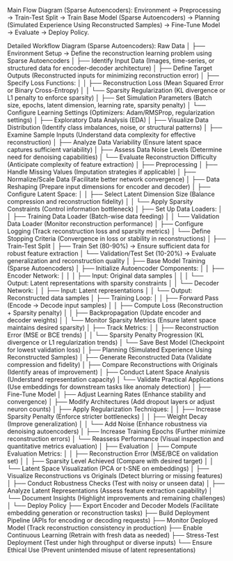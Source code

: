 Main Flow Diagram (Sparse Autoencoders):
Environment → Preprocessing → Train-Test Split → Train Base Model (Sparse Autoencoders) → Planning (Simulated Experience Using Reconstructed Samples) → Fine-Tune Model → Evaluate → Deploy Policy.

Detailed Workflow Diagram (Sparse Autoencoders):
Raw Data
│
├── Environment Setup → Define the reconstruction learning problem using Sparse Autoencoders
│ ├── Identify Input Data (Images, time-series, or structured data for encoder-decoder architecture)
│ ├── Define Target Outputs (Reconstructed inputs for minimizing reconstruction error)
│ ├── Specify Loss Functions:
│ │ ├── Reconstruction Loss (Mean Squared Error or Binary Cross-Entropy)
│ │ └── Sparsity Regularization (KL divergence or L1 penalty to enforce sparsity)
│ ├── Set Simulation Parameters (Batch size, epochs, latent dimension, learning rate, sparsity penalty)
│ └── Configure Learning Settings (Optimizers: Adam/RMSProp, regularization settings)
│
├── Exploratory Data Analysis (EDA)
│ ├── Visualize Data Distribution (Identify class imbalances, noise, or structural patterns)
│ ├── Examine Sample Inputs (Understand data complexity for effective reconstruction)
│ ├── Analyze Data Variability (Ensure latent space captures sufficient variability)
│ ├── Assess Data Noise Levels (Determine need for denoising capabilities)
│ └── Evaluate Reconstruction Difficulty (Anticipate complexity of feature extraction)
│
├── Preprocessing
│ ├── Handle Missing Values (Imputation strategies if applicable)
│ ├── Normalize/Scale Data (Facilitate better network convergence)
│ ├── Data Reshaping (Prepare input dimensions for encoder and decoder)
│ ├── Configure Latent Space:
│ │ ├── Select Latent Dimension Size (Balance compression and reconstruction fidelity)
│ │ └── Apply Sparsity Constraints (Control information bottleneck)
│ ├── Set Up Data Loaders:
│ │ ├── Training Data Loader (Batch-wise data feeding)
│ │ └── Validation Data Loader (Monitor reconstruction performance)
│ ├── Configure Logging (Track reconstruction loss and sparsity metrics)
│ └── Define Stopping Criteria (Convergence in loss or stability in reconstructions)
│
├── Train-Test Split
│ ├── Train Set (80-90%) → Ensure sufficient data for robust feature extraction
│ └── Validation/Test Set (10-20%) → Evaluate generalization and reconstruction quality
│
├── Base Model Training (Sparse Autoencoders)
│ ├── Initialize Autoencoder Components:
│ │ ├── Encoder Network:
│ │ │ ├── Input: Original data samples
│ │ │ └── Output: Latent representations with sparsity constraints
│ │ └── Decoder Network:
│ │ ├── Input: Latent representations
│ │ └── Output: Reconstructed data samples
│ ├── Training Loop:
│ │ ├── Forward Pass (Encode → Decode input samples)
│ │ ├── Compute Loss (Reconstruction + Sparsity penalty)
│ │ ├── Backpropagation (Update encoder and decoder weights)
│ │ └── Monitor Sparsity Metrics (Ensure latent space maintains desired sparsity)
│ ├── Track Metrics:
│ │ ├── Reconstruction Error (MSE or BCE trends)
│ │ └── Sparsity Penalty Progression (KL divergence or L1 regularization trends)
│ └── Save Best Model (Checkpoint for lowest validation loss)
│
├── Planning (Simulated Experience Using Reconstructed Samples)
│ ├── Generate Reconstructed Data (Validate compression and fidelity)
│ ├── Compare Reconstructions with Originals (Identify areas of improvement)
│ ├── Conduct Latent Space Analysis (Understand representation capacity)
│ └── Validate Practical Applications (Use embeddings for downstream tasks like anomaly detection)
│
├── Fine-Tune Model
│ ├── Adjust Learning Rates (Enhance stability and convergence)
│ ├── Modify Architectures (Add dropout layers or adjust neuron counts)
│ ├── Apply Regularization Techniques:
│ │ ├── Increase Sparsity Penalty (Enforce stricter bottlenecks)
│ │ ├── Weight Decay (Improve generalization)
│ │ └── Add Noise (Enhance robustness via denoising autoencoders)
│ ├── Increase Training Epochs (Further minimize reconstruction errors)
│ └── Reassess Performance (Visual inspection and quantitative metrics evaluation)
│
├── Evaluation
│ ├── Compute Evaluation Metrics:
│ │ ├── Reconstruction Error (MSE/BCE on validation set)
│ │ ├── Sparsity Level Achieved (Compare with desired target)
│ │ └── Latent Space Visualization (PCA or t-SNE on embeddings)
│ ├── Visualize Reconstructions vs Originals (Detect blurring or missing features)
│ ├── Conduct Robustness Checks (Test with noisy or unseen data)
│ ├── Analyze Latent Representations (Assess feature extraction capability)
│ └── Document Insights (Highlight improvements and remaining challenges)
│
└── Deploy Policy
├── Export Encoder and Decoder Models (Facilitate embedding generation or reconstruction tasks)
├── Build Deployment Pipeline (APIs for encoding or decoding requests)
├── Monitor Deployed Model (Track reconstruction consistency in production)
├── Enable Continuous Learning (Retrain with fresh data as needed)
├── Stress-Test Deployment (Test under high throughput or diverse inputs)
└── Ensure Ethical Use (Prevent unintended misuse of latent representations)